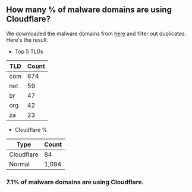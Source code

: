 ## How many % of malware domains are using Cloudflare?


We downloaded the malware domains from [here](https://urlhaus.abuse.ch) and filter out duplicates.
Here's the result.


[//]: # (start replacement)


- Top 5 TLDs

| TLD | Count |
| --- | --- |
| com | 674 |
| net | 59 |
| br | 47 |
| org | 42 |
| za | 23 |


- Cloudflare %

| Type | Count |
| --- | --- |
| Cloudflare | 84 |
| Normal | 1,094 |


### 7.1% of malware domains are using Cloudflare.